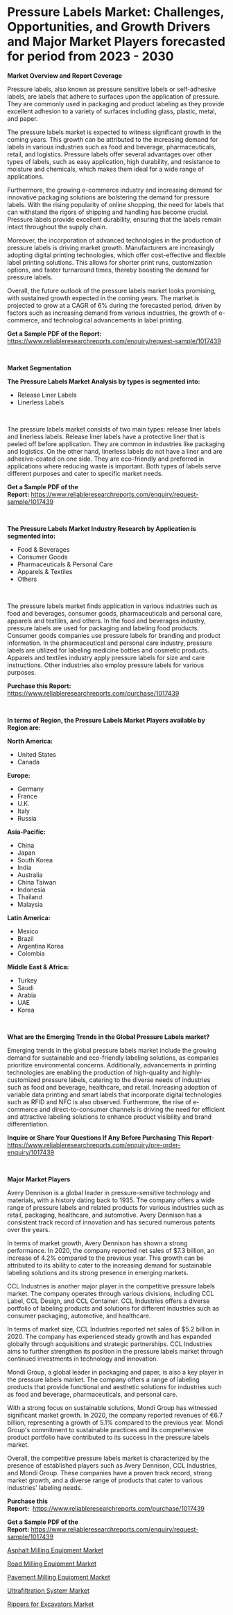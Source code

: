 <p><h1>Pressure Labels Market: Challenges, Opportunities, and Growth Drivers and Major Market Players forecasted for period from 2023 - 2030</h1></p><p><strong>Market Overview and Report Coverage</strong></p>
<p><p>Pressure labels, also known as pressure sensitive labels or self-adhesive labels, are labels that adhere to surfaces upon the application of pressure. They are commonly used in packaging and product labeling as they provide excellent adhesion to a variety of surfaces including glass, plastic, metal, and paper.</p><p>The pressure labels market is expected to witness significant growth in the coming years. This growth can be attributed to the increasing demand for labels in various industries such as food and beverage, pharmaceuticals, retail, and logistics. Pressure labels offer several advantages over other types of labels, such as easy application, high durability, and resistance to moisture and chemicals, which makes them ideal for a wide range of applications.</p><p>Furthermore, the growing e-commerce industry and increasing demand for innovative packaging solutions are bolstering the demand for pressure labels. With the rising popularity of online shopping, the need for labels that can withstand the rigors of shipping and handling has become crucial. Pressure labels provide excellent durability, ensuring that the labels remain intact throughout the supply chain.</p><p>Moreover, the incorporation of advanced technologies in the production of pressure labels is driving market growth. Manufacturers are increasingly adopting digital printing technologies, which offer cost-effective and flexible label printing solutions. This allows for shorter print runs, customization options, and faster turnaround times, thereby boosting the demand for pressure labels.</p><p>Overall, the future outlook of the pressure labels market looks promising, with sustained growth expected in the coming years. The market is projected to grow at a CAGR of 6% during the forecasted period, driven by factors such as increasing demand from various industries, the growth of e-commerce, and technological advancements in label printing.</p></p>
<p><strong>Get a Sample PDF of the Report:</strong> <a href="https://www.reliableresearchreports.com/enquiry/request-sample/1017439">https://www.reliableresearchreports.com/enquiry/request-sample/1017439</a></p>
<p>&nbsp;</p>
<p><strong>Market Segmentation</strong></p>
<p><strong>The Pressure Labels Market Analysis by types is segmented into:</strong></p>
<p><ul><li>Release Liner Labels</li><li>Linerless Labels</li></ul></p>
<p>&nbsp;</p>
<p><p>The pressure labels market consists of two main types: release liner labels and linerless labels. Release liner labels have a protective liner that is peeled off before application. They are common in industries like packaging and logistics. On the other hand, linerless labels do not have a liner and are adhesive-coated on one side. They are eco-friendly and preferred in applications where reducing waste is important. Both types of labels serve different purposes and cater to specific market needs.</p></p>
<p><strong>Get a Sample PDF of the Report:</strong>&nbsp;<a href="https://www.reliableresearchreports.com/enquiry/request-sample/1017439">https://www.reliableresearchreports.com/enquiry/request-sample/1017439</a></p>
<p>&nbsp;</p>
<p><strong>The Pressure Labels Market Industry Research by Application is segmented into:</strong></p>
<p><ul><li>Food & Beverages</li><li>Consumer Goods</li><li>Pharmaceuticals & Personal Care</li><li>Apparels & Textiles</li><li>Others</li></ul></p>
<p>&nbsp;</p>
<p><p>The pressure labels market finds application in various industries such as food and beverages, consumer goods, pharmaceuticals and personal care, apparels and textiles, and others. In the food and beverages industry, pressure labels are used for packaging and labeling food products. Consumer goods companies use pressure labels for branding and product information. In the pharmaceutical and personal care industry, pressure labels are utilized for labeling medicine bottles and cosmetic products. Apparels and textiles industry apply pressure labels for size and care instructions. Other industries also employ pressure labels for various purposes.</p></p>
<p><strong>Purchase this Report:</strong>&nbsp; <a href="https://www.reliableresearchreports.com/purchase/1017439">https://www.reliableresearchreports.com/purchase/1017439</a></p>
<p>&nbsp;</p>
<p><strong>In terms of Region, the Pressure Labels Market Players available by Region are:</strong></p>
<p>
    <p> <strong> North America: </strong>
        <ul>
            <li>United States</li>
            <li>Canada</li>
        </ul>
        </p> 
    <p> <strong> Europe: </strong>
        <ul>
            <li>Germany</li>
            <li>France</li>
            <li>U.K.</li>
            <li>Italy</li>
            <li>Russia</li>
        </ul>
        </p> 
    <p> <strong> Asia-Pacific: </strong>
        <ul>
            <li>China</li>
            <li>Japan</li>
            <li>South Korea</li>
            <li>India</li>
            <li>Australia</li>
            <li>China Taiwan</li>
            <li>Indonesia</li>
            <li>Thailand</li>
            <li>Malaysia</li>
        </ul>
        </p> 
    <p> <strong> Latin America: </strong>
        <ul>
            <li>Mexico</li>
            <li>Brazil</li>
            <li>Argentina Korea</li>
            <li>Colombia</li>
        </ul>
        </p> 
    <p> <strong> Middle East & Africa: </strong>
        <ul>
            <li>Turkey</li>
            <li>Saudi</li>
            <li>Arabia</li>
            <li>UAE</li>
            <li>Korea</li>
        </ul>
    </p>
    </p>
<p>&nbsp;</p>
<p><strong>What are the Emerging Trends in the Global Pressure Labels market?</strong></p>
<p><p>Emerging trends in the global pressure labels market include the growing demand for sustainable and eco-friendly labeling solutions, as companies prioritize environmental concerns. Additionally, advancements in printing technologies are enabling the production of high-quality and highly-customized pressure labels, catering to the diverse needs of industries such as food and beverage, healthcare, and retail. Increasing adoption of variable data printing and smart labels that incorporate digital technologies such as RFID and NFC is also observed. Furthermore, the rise of e-commerce and direct-to-consumer channels is driving the need for efficient and attractive labeling solutions to enhance product visibility and brand differentiation.</p></p>
<p><strong>Inquire or Share Your Questions If Any Before Purchasing This Report</strong>- <a href="https://www.reliableresearchreports.com/enquiry/pre-order-enquiry/1017439">https://www.reliableresearchreports.com/enquiry/pre-order-enquiry/1017439</a></p>
<p>&nbsp;</p>
<p><strong>Major Market Players</strong></p>
<p><p>Avery Dennison is a global leader in pressure-sensitive technology and materials, with a history dating back to 1935. The company offers a wide range of pressure labels and related products for various industries such as retail, packaging, healthcare, and automotive. Avery Dennison has a consistent track record of innovation and has secured numerous patents over the years.</p><p>In terms of market growth, Avery Dennison has shown a strong performance. In 2020, the company reported net sales of $7.3 billion, an increase of 4.2% compared to the previous year. This growth can be attributed to its ability to cater to the increasing demand for sustainable labeling solutions and its strong presence in emerging markets.</p><p>CCL Industries is another major player in the competitive pressure labels market. The company operates through various divisions, including CCL Label, CCL Design, and CCL Container. CCL Industries offers a diverse portfolio of labeling products and solutions for different industries such as consumer packaging, automotive, and healthcare.</p><p>In terms of market size, CCL Industries reported net sales of $5.2 billion in 2020. The company has experienced steady growth and has expanded globally through acquisitions and strategic partnerships. CCL Industries aims to further strengthen its position in the pressure labels market through continued investments in technology and innovation.</p><p>Mondi Group, a global leader in packaging and paper, is also a key player in the pressure labels market. The company offers a range of labeling products that provide functional and aesthetic solutions for industries such as food and beverage, pharmaceuticals, and personal care.</p><p>With a strong focus on sustainable solutions, Mondi Group has witnessed significant market growth. In 2020, the company reported revenues of €6.7 billion, representing a growth of 5.1% compared to the previous year. Mondi Group's commitment to sustainable practices and its comprehensive product portfolio have contributed to its success in the pressure labels market.</p><p>Overall, the competitive pressure labels market is characterized by the presence of established players such as Avery Dennison, CCL Industries, and Mondi Group. These companies have a proven track record, strong market growth, and a diverse range of products that cater to various industries' labeling needs.</p></p>
<p><strong>Purchase this Report:</strong>&nbsp;&nbsp;<a href="https://www.reliableresearchreports.com/purchase/1017439">https://www.reliableresearchreports.com/purchase/1017439</a></p>
<p></p>
<p><strong>Get a Sample PDF of the Report:</strong>&nbsp;<a href="https://www.reliableresearchreports.com/enquiry/request-sample/1017439">https://www.reliableresearchreports.com/enquiry/request-sample/1017439</a></p>
<p><p><a href="https://medium.com/@haileeferry/asphalt-milling-equipment-market-research-report-its-history-and-forecast-2023-to-2030-c5b5f27a54a2">Asphalt Milling Equipment Market</a></p><p><a href="https://medium.com/@mikemonahan1944/road-milling-equipment-market-trends-forecast-and-competitive-analysis-to-2030-26adfb1e88eb">Road Milling Equipment Market</a></p><p><a href="https://medium.com/@nolalockman2023/pavement-milling-equipment-market-analysis-its-cagr-market-segmentation-and-global-industry-a461cdca18a3">Pavement Milling Equipment Market</a></p><p><a href="https://medium.com/@elianehilll2023/ultrafiltration-system-market-trends-and-market-analysis-forecasted-for-period-2023-2030-46f7d4724b11">Ultrafiltration System Market</a></p><p><a href="https://medium.com/@elenaglover2023/rippers-for-excavators-market-trends-forecast-and-competitive-analysis-to-2030-93d23c32ae66">Rippers for Excavators Market</a></p></p>